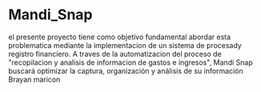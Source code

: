 # Mandi_Snap
el presente proyecto tiene como objetivo fundamental abordar esta problematica mediante la implementacion de un sistema de procesady registro financiero. A traves de la automatizacion del proceso de "recopilacion y analisis de informacion de gastos e ingresos", Mandi Snap buscará optimizar la captura, organización y análisis de su información
Brayan maricon
